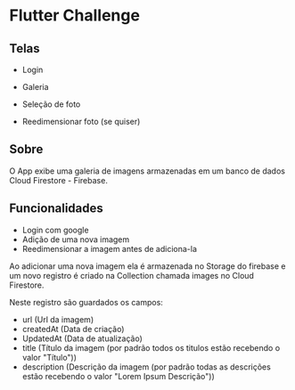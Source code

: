 # Flutter Challenge

## Telas

- Login

- Galeria

- Seleção de foto

- Reedimensionar foto (se quiser)


## Sobre
 O App exibe uma galeria de imagens armazenadas em um banco de dados Cloud Firestore - Firebase.

 ## Funcionalidades

 - Login com google
 - Adição de uma nova imagem
 - Reedimensionar a imagem antes de adiciona-la 

 Ao adicionar uma nova imagem ela é armazenada no Storage do firebase e um novo registro
 é criado na Collection chamada images no Cloud Firestore.

 Neste registro são guardados os campos: 

 - url (Url da imagem)
 - createdAt (Data de criação)
 - UpdatedAt (Data de atualização)
 - title (Título da imagem (por padrão todos os titulos estão recebendo o valor "Título"))
 - description (Descrição da imagem (por padrão todas as descrições estão recebendo o valor "Lorem Ipsum Descrição"))
